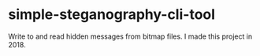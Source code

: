# simple-steganography-cli-tool
Write to and read hidden messages from bitmap files. I made this project in 2018.
